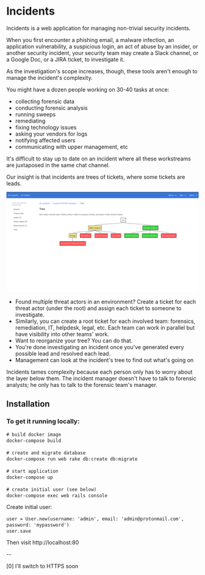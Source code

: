 # Incidents

Incidents is a web application for managing non-trivial security incidents.

When you first encounter a phishing email, a malware infection, an application
vulnerability, a suspicious login, an act of abuse by an insider, or another
security incident, your security team may create a Slack channel, or a Google
Doc, or a JIRA ticket, to investigate it.

As the investigation's scope increases, though, these tools aren't enough to
manage the incident's complexity.

You might have a dozen people working on 30-40 tasks at once:

- collecting forensic data
- conducting forensic analysis
- running sweeps
- remediating
- fixing technology issues
- asking your vendors for logs
- notifying affected users
- communicating with upper management, etc

It's difficult to stay up to date on an incident where all these workstreams are juxtaposed in the same chat channel.

Our insight is that incidents are trees of tickets, where some tickets are
leads.

![tree](screenshots/incident_tree.png)

- Found multiple threat actors in an environment? Create a ticket for each
  threat actor (under the root) and assign each ticket to someone to investigate.
- Similarly, you can create a root ticket for each involved team: forensics,
  remediation, IT, helpdesk, legal, etc. Each team can work in parallel but have
  visibility into other teams' work.
- Want to reorganize your tree? You can do that.
- You're done investigating an incident once you've generated every possible
  lead and resolved each lead.
- Management can look at the incident's tree to find out what's going on

Incidents tames complexity because each person only has to worry about the layer
below them. The incident manager doesn't have to talk to forensic analysts; he
only has to talk to the forensic team's manager.

## Installation
### To get it running locally:
```
# build docker image
docker-compose build

# create and migrate database
docker-compose run web rake db:create db:migrate

# start application
docker-compose up

# create initial user (see below)
docker-compose exec web rails console
```

Create initial user:

```
user = User.new(username: 'admin', email: 'admin@protonmail.com', password: 'mypassword')
user.save
```

Then visit http://localhost:80

--

[0] I'll switch to HTTPS soon
